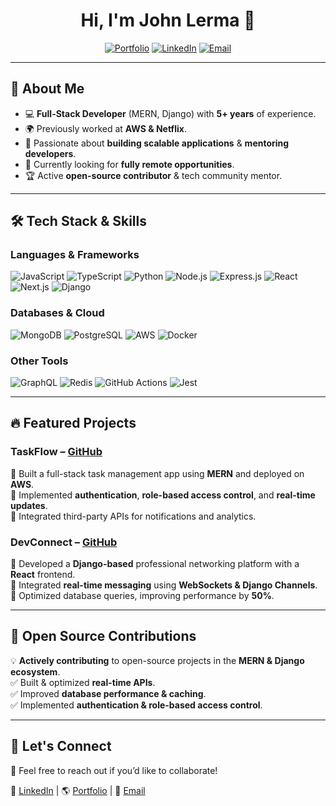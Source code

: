 <h1 align="center">Hi, I'm John Lerma 👋</h1>

<p align="center">
  <a href="https://johnblockchainlerma.com"><img src="https://img.shields.io/badge/Portfolio-%23000000.svg?style=for-the-badge&logo=web&logoColor=white" alt="Portfolio" /></a>
  <a href="https://www.linkedin.com/in/johnlerma9837291473"><img src="https://img.shields.io/badge/LinkedIn-%230A66C2.svg?style=for-the-badge&logo=linkedin&logoColor=white" alt="LinkedIn" /></a>
  <a href="mailto:johnlerma.blockchain@gmail.com"><img src="https://img.shields.io/badge/Email-%23D14836.svg?style=for-the-badge&logo=gmail&logoColor=white" alt="Email" /></a>
</p>

---

## 🚀 About Me
- 💻 **Full-Stack Developer** (MERN, Django) with **5+ years** of experience.
- 🌍 Previously worked at **AWS & Netflix**.
- 🌱 Passionate about **building scalable applications** & **mentoring developers**.
- 🎯 Currently looking for **fully remote opportunities**.
- 🏆 Active **open-source contributor** & tech community mentor.

---

## 🛠 Tech Stack & Skills
### **Languages & Frameworks**
![JavaScript](https://img.shields.io/badge/JavaScript-F7DF1E?style=flat&logo=javascript&logoColor=black)
![TypeScript](https://img.shields.io/badge/TypeScript-007ACC?style=flat&logo=typescript&logoColor=white)
![Python](https://img.shields.io/badge/Python-3776AB?style=flat&logo=python&logoColor=white)
![Node.js](https://img.shields.io/badge/Node.js-339933?style=flat&logo=nodedotjs&logoColor=white)
![Express.js](https://img.shields.io/badge/Express.js-000000?style=flat&logo=express&logoColor=white)
![React](https://img.shields.io/badge/React-20232A?style=flat&logo=react&logoColor=61DAFB)
![Next.js](https://img.shields.io/badge/Next.js-000000?style=flat&logo=nextdotjs&logoColor=white)
![Django](https://img.shields.io/badge/Django-092E20?style=flat&logo=django&logoColor=white)

### **Databases & Cloud**
![MongoDB](https://img.shields.io/badge/MongoDB-4EA94B?style=flat&logo=mongodb&logoColor=white)
![PostgreSQL](https://img.shields.io/badge/PostgreSQL-316192?style=flat&logo=postgresql&logoColor=white)
![AWS](https://img.shields.io/badge/AWS-232F3E?style=flat&logo=amazonaws&logoColor=white)
![Docker](https://img.shields.io/badge/Docker-2496ED?style=flat&logo=docker&logoColor=white)

### **Other Tools**
![GraphQL](https://img.shields.io/badge/GraphQL-E10098?style=flat&logo=graphql&logoColor=white)
![Redis](https://img.shields.io/badge/Redis-DC382D?style=flat&logo=redis&logoColor=white)
![GitHub Actions](https://img.shields.io/badge/GitHub_Actions-2088FF?style=flat&logo=github-actions&logoColor=white)
![Jest](https://img.shields.io/badge/Jest-C21325?style=flat&logo=jest&logoColor=white)

---

## 🔥 Featured Projects

### **TaskFlow** – [GitHub](https://github.com/johnlerma-block/taskflow)
🔹 Built a full-stack task management app using **MERN** and deployed on **AWS**.  
🔹 Implemented **authentication**, **role-based access control**, and **real-time updates**.  
🔹 Integrated third-party APIs for notifications and analytics.

### **DevConnect** – [GitHub](https://github.com/johnlerma-block/devconnect)
🔹 Developed a **Django-based** professional networking platform with a **React** frontend.  
🔹 Integrated **real-time messaging** using **WebSockets & Django Channels**.  
🔹 Optimized database queries, improving performance by **50%**.

---

## 🎯 Open Source Contributions
💡 **Actively contributing** to open-source projects in the **MERN & Django ecosystem**.  
✅ Built & optimized **real-time APIs**.  
✅ Improved **database performance & caching**.  
✅ Implemented **authentication & role-based access control**.  


---

## 🎯 Let's Connect
📩 Feel free to reach out if you’d like to collaborate!  

💼 [LinkedIn](https://www.linkedin.com/injohnlerma9837291473) | 🌎 [Portfolio](https://johnblockchainlerma.com) | 📧 [Email](mailto:johnlerma.blockchain@gmail.com)
